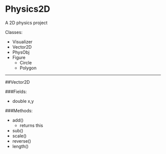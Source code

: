 # Physics2D
A 2D physics project

Classes:
* Visualizer
* Vector2D
* PhysObj
* Figure
    * Circle
    * Polygon
            
________________________________________

##Vector2D

###Fields:
* double x,y

###Methods:
* add()
    * returns this
* sub()
* scale()
* reverse()
* length()
